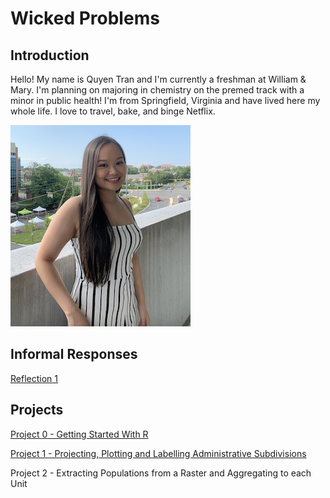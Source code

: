 # Wicked Problems

## Introduction

Hello! My name is Quyen Tran and I'm currently a freshman at William & Mary. I'm planning on majoring in chemistry on the premed track with a minor in public health!
I'm from Springfield, Virginia and have lived here my whole life. I love to travel, bake, and binge Netflix.

![](me.png)
## Informal Responses
[Reflection 1](reflection1.md)

## Projects
[Project 0 - Getting Started With R](gettingstarted.md)

[Project 1 - Projecting, Plotting and Labelling Administrative Subdivisions](project1.md)

Project 2 - Extracting Populations from a Raster and Aggregating to each Unit
